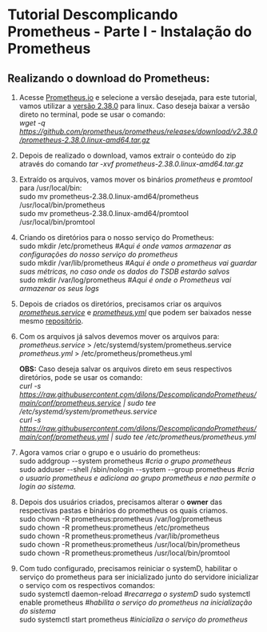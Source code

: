 # Tutorial Descomplicando Prometheus - Parte I - Instalação do Prometheus

## Realizando o download do Prometheus:

1. Acesse [Prometheus.io](https://prometheus.io/download/) e selecione a versão desejada, para este tutorial, vamos utilizar a [versão 2.38.0](https://github.com/prometheus/prometheus/releases/download/v2.38.0/prometheus-2.38.0.linux-amd64.tar.gz) para linux. Caso deseja baixar a versão direto no terminal, pode se usar o comando:  
_wget -q https://github.com/prometheus/prometheus/releases/download/v2.38.0/prometheus-2.38.0.linux-amd64.tar.gz_ 

2. Depois de realizado o download, vamos extrair o conteúdo do zip através do comando _tar -xvf prometheus-2.38.0.linux-amd64.tar.gz_  

3. Extraído os arquivos, vamos mover os binários _prometheus_ e _promtool_ para /usr/local/bin:  
    sudo mv prometheus-2.38.0.linux-amd64/prometheus /usr/local/bin/prometheus  
    sudo mv prometheus-2.38.0.linux-amd64/promtool /usr/local/bin/promtool  

4. Criando os diretórios para o nosso serviço do Prometheus:  
    sudo mkdir /etc/prometheus  _#Aqui é onde vamos armazenar as configurações do nosso serviço do prometheus_  
    sudo mkdir /var/lib/prometheus  _#Aqui é onde o prometheus vai guardar suas métricas, no caso onde os dados do TSDB estarão salvos_  
    sudo mkdir /var/log/prometheus _#Aqui é onde o Prometheus vai armazenar os seus logs_  

5. Depois de criados os diretórios, precisamos criar os arquivos [_prometheus.service_](https://github.com/dilons/DescomplicandoPrometheus/blob/main/conf/prometheus.service) e [_prometheus.yml_](https://github.com/dilons/DescomplicandoPrometheus/blob/main/conf/prometheus.yml) que podem ser baixados nesse mesmo [repositório](https://github.com/dilons/DescomplicandoPrometheus/tree/main/conf).  

6. Com os arquivos já salvos devemos mover os arquivos para:  
_prometheus.service_ > /etc/systemd/system/prometheus.service  
_prometheus.yml_ > /etc/prometheus/prometheus.yml   
   
    **OBS:** Caso deseja salvar os arquivos direto em seus respectivos diretórios, pode se usar os comando:   
    _curl -s https://raw.githubusercontent.com/dilons/DescomplicandoPrometheus/main/conf/prometheus.service | sudo tee  /etc/systemd/system/prometheus.service_  
    _curl -s https://raw.githubusercontent.com/dilons/DescomplicandoPrometheus/main/conf/prometheus.yml | sudo tee /etc/prometheus/prometheus.yml_  

7. Agora vamos criar o grupo e o usuário do prometheus:  
sudo addgroup --system prometheus  _#cria o grupo prometheus_  
sudo adduser --shell /sbin/nologin --system --group prometheus _#cria o usuario prometheus e adiciona ao grupo prometheus e nao permite o login ao sistema._

8. Depois dos usuários criados, precisamos alterar o **owner** das respectivas pastas e binários do prometheus os quais criamos.  
sudo chown -R prometheus:prometheus /var/log/prometheus  
sudo chown -R prometheus:prometheus /etc/prometheus  
sudo chown -R prometheus:prometheus /var/lib/prometheus  
sudo chown -R prometheus:prometheus /usr/local/bin/prometheus  
sudo chown -R prometheus:prometheus /usr/local/bin/promtool  

9. Com tudo configurado, precisamos reiniciar o systemD, habilitar o serviço do prometheus para ser inicializado junto do servidore inicializar o serviço com os respectivos comandos:  
sudo systemctl daemon-reload _#recarrega o systemD_
sudo systemctl enable prometheus _#habilita o serviço do prometheus na inicialização do sistema_  
sudo systemctl start prometheus _#inicializa o serviço do prometheus_
